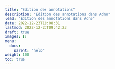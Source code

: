 ```yaml
---
title: "Edition des annotations"
description: "Edition des annotations dans Adno"
lead: "Edition des annotations dans Adno"
date: 2022-12-23T19:08:31
lastmod: 2022-12-27T09:42:23  
draft: true 
images: []
menu:
  docs:
    parent: "help"
weight: 100
toc: true
---
```

